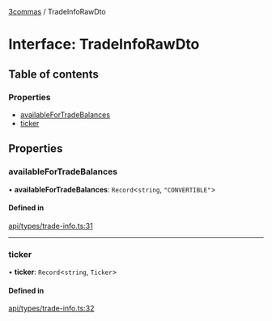 [3commas](../README.md) / TradeInfoRawDto

# Interface: TradeInfoRawDto

## Table of contents

### Properties

- [availableForTradeBalances](TradeInfoRawDto.md#availablefortradebalances)
- [ticker](TradeInfoRawDto.md#ticker)

## Properties

### availableForTradeBalances

• **availableForTradeBalances**: `Record`\<`string`, `"CONVERTIBLE"`\>

#### Defined in

[api/types/trade-info.ts:31](https://github.com/ozum/3commas/blob/3d2d741/src/api/types/trade-info.ts#L31)

---

### ticker

• **ticker**: `Record`\<`string`, `Ticker`\>

#### Defined in

[api/types/trade-info.ts:32](https://github.com/ozum/3commas/blob/3d2d741/src/api/types/trade-info.ts#L32)
